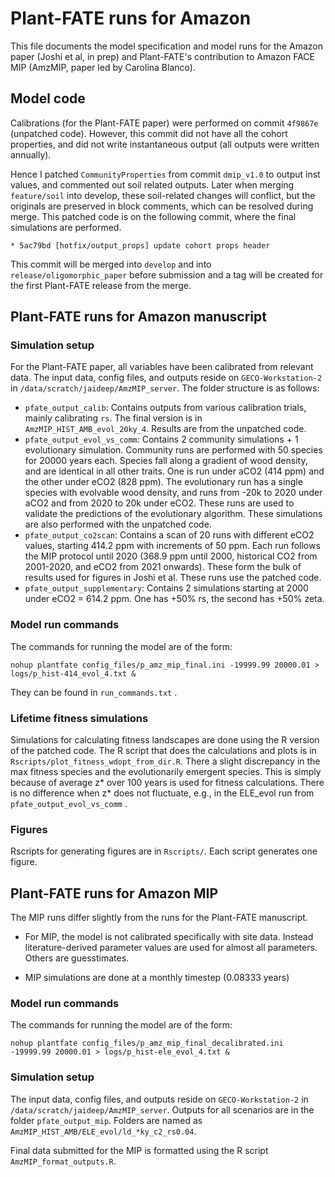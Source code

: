 # Plant-FATE runs for Amazon 

This file documents the model specification and model runs for the Amazon paper (Joshi et al, in prep) and Plant-FATE's contribution to Amazon FACE MIP (AmzMIP, paper led by Carolina Blanco).

## Model code

Calibrations (for the Plant-FATE paper) were performed on commit `4f9867e` (unpatched code). However, this commit did not have all the cohort properties, and did not write instantaneous output (all outputs were written annually).

Hence I patched `CommunityProperties` from commit `dmip_v1.0` to output inst values, and commented out soil related outputs. Later when merging `feature/soil` into develop, these soil-related changes will conflict, but the originals are preserved in block comments, which can be resolved during merge. This patched code is on the following commit, where the final simulations are performed.

```         
* 5ac79bd [hotfix/output_props] update cohort props header
```

This commit will be merged into `develop` and into `release/oligomorphic_paper` before submission and a tag will be created for the first Plant-FATE release from the merge.

## Plant-FATE runs for Amazon manuscript 

### Simulation setup

For the Plant-FATE paper, all variables have been calibrated from relevant data. The input data, config files, and outputs reside on `GECO-Workstation-2` in `/data/scratch/jaideep/AmzMIP_server`. The folder structure is as follows:

-   `pfate_output_calib`: Contains outputs from various calibration trials, mainly calibrating `rs`. The final version is in `AmzMIP_HIST_AMB_evol_20ky_4`. Results are from the unpatched code.
-   `pfate_output_evol_vs_comm`: Contains 2 community simulations + 1 evolutionary simulation. Community runs are performed with 50 species for 20000 years each. Species fall along a gradient of wood density, and are identical in all other traits. One is run under aCO2 (414 ppm) and the other under eCO2 (828 ppm). The evolutionary run has a single species with evolvable wood density, and runs from -20k to 2020 under aCO2 and from 2020 to 20k under eCO2. These runs are used to validate the predictions of the evolutionary algorithm. These simulations are also performed with the unpatched code.
-   `pfate_output_co2scan`: Contains a scan of 20 runs with different eCO2 values, starting 414.2 ppm with increments of 50 ppm. Each run follows the MIP protocol until 2020 (368.9 ppm until 2000, historical CO2 from 2001-2020, and eCO2 from 2021 onwards). These form the bulk of results used for figures in Joshi et al. These runs use the patched code.
-   `pfate_output_supplementary`: Contains 2 simulations starting at 2000 under eCO2 = 614.2 ppm. One has +50% rs, the second has +50% zeta.

### Model run commands

The commands for running the model are of the form:

```         
nohup plantfate config_files/p_amz_mip_final.ini -19999.99 20000.01 > logs/p_hist-414_evol_4.txt &
```

They can be found in `run_commands.txt` .

### Lifetime fitness simulations

Simulations for calculating fitness landscapes are done using the R version of the patched code. The R script that does the calculations and plots is in `Rscripts/plot_fitness_wdopt_from_dir.R`. There a slight discrepancy in the max fitness species and the evolutionarily emergent species. This is simply because of average z\* over 100 years is used for fitness calculations. There is no difference when z\* does not fluctuate, e.g., in the ELE_evol run from `pfate_output_evol_vs_comm` .

### Figures

Rscripts for generating figures are in `Rscripts/`. Each script generates one figure.

## Plant-FATE runs for Amazon MIP

The MIP runs differ slightly from the runs for the Plant-FATE manuscript.

- For MIP, the model is not calibrated specifically with site data. Instead literature-derived parameter values are used for almost all parameters. Others are guesstimates.

- MIP simulations are done at a monthly timestep (0.08333 years)

### Model run commands

The commands for running the model are of the form:

```         
nohup plantfate config_files/p_amz_mip_final_decalibrated.ini -19999.99 20000.01 > logs/p_hist-ele_evol_4.txt &
```

### Simulation setup

The input data, config files, and outputs reside on `GECO-Workstation-2` in `/data/scratch/jaideep/AmzMIP_server`. Outputs for all scenarios are in the folder `pfate_output_mip`. Folders are named as `AmzMIP_HIST_AMB/ELE_evol/ld_*ky_c2_rs0.04`.

Final data submitted for the MIP is formatted using the R script `AmzMIP_format_outputs.R`. 


